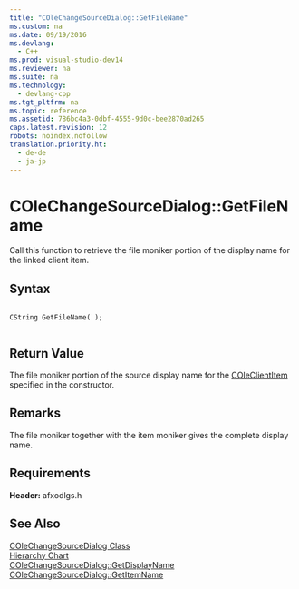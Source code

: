 ```yaml
---
title: "COleChangeSourceDialog::GetFileName"
ms.custom: na
ms.date: 09/19/2016
ms.devlang: 
  - C++
ms.prod: visual-studio-dev14
ms.reviewer: na
ms.suite: na
ms.technology: 
  - devlang-cpp
ms.tgt_pltfrm: na
ms.topic: reference
ms.assetid: 786bc4a3-0dbf-4555-9d0c-bee2870ad265
caps.latest.revision: 12
robots: noindex,nofollow
translation.priority.ht: 
  - de-de
  - ja-jp
---
```

# COleChangeSourceDialog::GetFileName
Call this function to retrieve the file moniker portion of the display name for the linked client item.  
  
## Syntax  
  
```  
  
CString GetFileName( );  
  
```  
  
## Return Value  
 The file moniker portion of the source display name for the [COleClientItem](../vs140/COleClientItem-Class.md) specified in the constructor.  
  
## Remarks  
 The file moniker together with the item moniker gives the complete display name.  
  
## Requirements  
 **Header:** afxodlgs.h  
  
## See Also  
 [COleChangeSourceDialog Class](../vs140/COleChangeSourceDialog-Class.md)   
 [Hierarchy Chart](../vs140/Hierarchy-Chart.md)   
 [COleChangeSourceDialog::GetDisplayName](../vs140/COleChangeSourceDialog--GetDisplayName.md)   
 [COleChangeSourceDialog::GetItemName](../vs140/COleChangeSourceDialog--GetItemName.md)